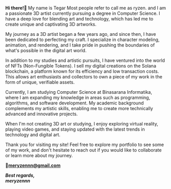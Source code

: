 

**Hi there!👋** My name is Tegar Most people refer to call me as ryzen. and I am a passionate 3D artist currently pursuing a degree in Computer Science. I have a deep love for blending art and technology, which has led me to create unique and captivating 3D artworks.

My journey as a 3D artist began a few years ago, and since then, I have been dedicated to perfecting my craft. I specialize in character modeling, animation, and rendering, and I take pride in pushing the boundaries of what's possible in the digital art world.

In addition to my studies and artistic pursuits, I have ventured into the world of NFTs (Non-Fungible Tokens). I sell my digital creations on the Solana blockchain, a platform known for its efficiency and low transaction costs. This allows art enthusiasts and collectors to own a piece of my work in the form of unique, verifiable assets.

Currently, I am studying Computer Science at Binasarana Informatika, where I am expanding my knowledge in areas such as programming, algorithms, and software development. My academic background complements my artistic skills, enabling me to create more technically advanced and innovative projects.

When I'm not creating 3D art or studying, I enjoy exploring virtual reality, playing video games, and staying updated with the latest trends in technology and digital art.

Thank you for visiting my site! Feel free to explore my portfolio to see some of my work, and don't hesitate to reach out if you would like to collaborate or learn more about my journey.

**📩meryzennn@gmail.com**

***Best regards,  
meryzennn***

